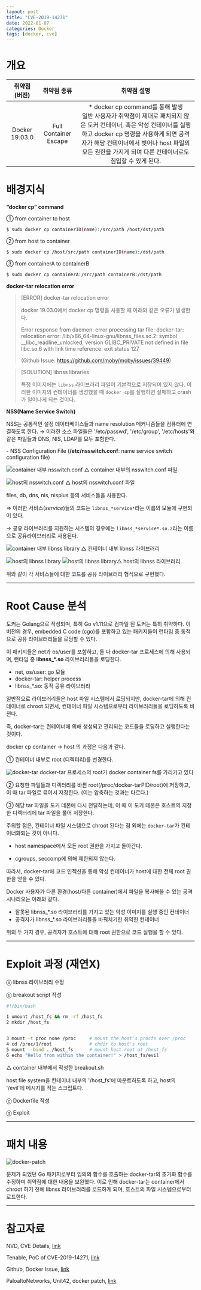 ```yaml
---
layout: post
title: "CVE-2019-14271"
date: 2022-01-07
categories: Docker
tags: [docker, cve]
---
```


# 개요

| 취약점 (버전)  |      취약점 종류      |                         취약점 설명                          |
| :------------: | :-------------------: | :----------------------------------------------------------: |
| Docker 19.03.0 | Full Container Escape | \* docker cp command를 통해 발생<br/> 일반 사용자가 취약점이 제대로 패치되지 않은 도커 컨테이너, 혹은 악성 컨테이너를 실행하고 docker cp 명령을 사용하게 되면 공격자가 해당 컨테이너에서 벗어나 host 파일의 모든 권한을 가지게 되며 다른 컨테이너로도 침입할 수 있게 된다. |

# 배경지식

**“docker cp” command**

① from container to host

````bash
$ sudo docker cp containerID(name):/src/path /host/dst/path
````

② from host to container

```bash
$ sudo docker cp /host/src/path containerID(name):/dst/path
```

③ from containerA to containerB

```bash
$ sudo docker cp containerA:/src/path containerB:/dst/path
```

 

**docker-tar relocation error**  

> [ERROR] docker-tar relocation error
>
> docker 19.03.0에서 docker cp 명령을 사용할 때 아래와 같은 오류가 발생한다.
>
> Error response from daemon: error processing tar file: docker-tar: relocation error: /lib/x86_64-linux-gnu/libnss_files.so.2: symbol __libc_readline_unlocked, version GLIBC_PRIVATE not defined in file libc.so.6 with link time reference: exit status 127
>
> (Github Issue: https://github.com/moby/moby/issues/39449)

> [SOLUTION] libnss libraries
>
> 특정 이미지에는 `libnss` 라이브러리 파일이 기본적으로 저장되어 있지 않다. 이러한 이미지의 컨테이너를 생성했을 때 `docker cp`를 실행하면 실패하고 crash가 일어나게 되는 것이다.



**NSS(Name Service Switch)**

NSS는 공통적인 설정 데이터베이스들과 name resolution 메커니즘들을 컴퓨터에 연결하도록 한다. → 이러한 소스 파일들은 '/etc/passwd', '/etc/group', '/etc/hosts'와 같은 파일들과 DNS, NIS, LDAP를 모두 포함한다.



\- NSS Configuration File (**/etc/nsswitch.conf**: name service switch configuration file)

![container 내부 nsswitch.conf](https://github.com/GroomPang/Research/blob/main/lllllsssssjjjjj/cve-2019-14271/%EA%B7%B8%EB%A6%BC1.png?raw=true)
△ container 내부의 nsswitch.conf 파일

![host의 nsswitch.conf](https://github.com/GroomPang/Research/blob/main/lllllsssssjjjjj/cve-2019-14271/%EA%B7%B8%EB%A6%BC2.png?raw=true)
△ host의 nsswitch.conf 파일

files, db, dns, nis, nisplus 등의 서비스들을 사용한다.

⇒ 이러한 서비스(*service*)들의 코드는 `libnss_*service*`라는 이름의 모듈에 구현되어 있다.

→ 공유 라이브러리를 지원하는 시스템의 경우에는 `libnss_*service*.so.2`라는 이름으로 공유라이브러리로 사용된다.

![container 내부 libnss library](https://github.com/GroomPang/Research/blob/main/lllllsssssjjjjj/cve-2019-14271/%EA%B7%B8%EB%A6%BC3.png?raw=true)
△ 컨테이너 내부 libnss 라이브러리

![host의 libnss library](https://github.com/GroomPang/Research/blob/main/lllllsssssjjjjj/cve-2019-14271/%EA%B7%B8%EB%A6%BC4.png?raw=true)
![host의 libnss library](https://github.com/GroomPang/Research/blob/main/lllllsssssjjjjj/cve-2019-14271/%EA%B7%B8%EB%A6%BC5.png?raw=true)△ host의 libnss 라이브러리  


위와 같이 각 서비스들에 대한 코드를 공유 라이브러리 형식으로 구현했다.

---

# Root Cause 분석

도커는 Golang으로 작성되며, 특히 Go v1.11으로 컴파일 된 도커는 특히 취약하다. 이 버전의 경우, embedded C code (cgo)를 포함하고 있는 패키지들이 런타임 중 동적으로 공유 라이브러리들을 로딩할 수 있다. 

이 패키지들은 net과 os/user를 포함하고, 둘 다 docker-tar 프로세스에 의해 사용되며, 런타임 중 l**ibnss_\*.so** 라이브러리들을 로딩한다. 

- net, os/user: go 모듈
- docker-tar: helper process
- libnss_*.so: 동적 공유 라이브러리

일반적으로 라이브러리들은 host 파일 시스템에서 로딩되지만, docker-tar에 의해 컨테이너로 chroot 되면서, 컨테이너 파일 시스템으로부터 라이브러리들을 로딩하도록 바뀐다.  

즉, docker-tar는 컨테이너에 의해 생성되고 관리되는 코드들을 로딩하고 실행한다는 것이다.

docker cp container → host 의 과정은 다음과 같다.

① 컨테이너 내부로 root (디렉터리)를 변경한다.  

![docker-tar](https://github.com/GroomPang/Research/blob/main/lllllsssssjjjjj/cve-2019-14271/%EA%B7%B8%EB%A6%BC6.png?raw=true)
docker-tar 프로세스의 root가 docker container fs를 가리키고 있다

 ② 요청한 파일들과 디렉터리를 바뀐 root(/proc/docker-tarPID/root)에 저장하고, 이 때 tar 파일로 묶어서 저장한다. (이는 압축하는 것과는 다르다.)

③ 해당 tar 파일을 도커 데몬에 다시 전달하는데, 이 때 이 도커 데몬은 호스트의 지정한 디렉터리에 tar 파일을 풀어 저장한다.

주의할 점은, 컨테이너 파일 시스템으로 chroot 된다는 점 외에는 `docker-tar`가 컨테이너화되는 것이 아니다.

- host namespace에서 모든 root 권한을 가지고 돌아간다.

- cgroups, seccomp에 의해 제한되지 않는다.  

따라서, docker-tar에 코드 인젝션을 통해 악성 컨테이너가 host에 대한 전체 root 권한을 얻을 수 있다.



Docker 사용자가 다른 환경(host/다른 container)에서 파일을 복사해올 수 있는 공격 시나리오는 아래와 같다.    

- 잘못된 libnss\_\*.so 라이브러리를 가지고 있는 악성 이미지를 실행 중인 컨테이너
- 공격자가 libnss\_\*.so 라이브러리들을 바꿔치기한 취약한 컨테이너

위의 두 가지 경우, 공격자가 호스트에 대해 root 권한으로 코드 실행을 할 수 있다.

---

# Exploit 과정 (재연X)

ⓐ libnss 라이브러리 수정

ⓑ breakout script 작성

```bash
#!/bin/bash

1 umount /host_fs && rm -rf /host_fs
2 mkdir /host_fs


3 mount -t proc none /proc     # mount the host's procfs over /proc
4 cd /proc/1/root              # chdir to host's root
5 mount --bind . /host_fs      # mount host root at /host_fs
6 echo "Hello from within the container!" > /host_fs/evil
```

△ container 내부에서 작성한 breakout.sh

host file system을 컨테이너 내부의 '/host_fs'에 마운트하도록 하고, host의 '/evil'에 메시지를 적는 스크립트다.

ⓒ Dockerfile 작성

ⓓ Exploit

---

# 패치 내용

![docker-patch](https://github.com/GroomPang/Research/blob/main/lllllsssssjjjjj/cve-2019-14271/%EA%B7%B8%EB%A6%BC7.png?raw=true)

문제가 되었던 Go 패키지로부터 임의의 함수를 호출하는 docker-tar의 초기화 함수를 수정하며 취약점에 대한 내용을 보완했다. 이로 인해 docker-tar는 container에서 chroot 하기 전에 libnss 라이브러리를 로드하게 되며, 호스트의 파일 시스템으로부터 로드한다.

---

# 참고자료

NVD, CVE Details, [link](https://nvd.nist.gov/vuln/detail/CVE-2019-14271)

Tenable, PoC of CVE-2019-14271, [link](https://www.tenable.com/blog/cve-2019-14271-proof-of-concept-for-docker-copy-docker-cp-vulnerability-released)

Github, Docker Issue, [link](https://github.com/moby/moby/issues/39449)

PaloaltoNetworks, Unit42, docker patch, [link](https://unit42.paloaltonetworks.com/docker-patched-the-most-severe-copy-vulnerability-to-date-with-cve-2019-14271/)
